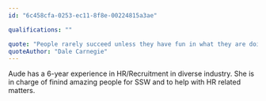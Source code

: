 ```yaml
---
id: "6c458cfa-0253-ec11-8f8e-00224815a3ae"

qualifications: ""

quote: "People rarely succeed unless they have fun in what they are doing."
quoteAuthor: "Dale Carnegie"
---
```


Aude has a 6-year experience in HR/Recruitment in diverse industry. She is in charge of finind amazing people for SSW and to help with HR related matters. 

